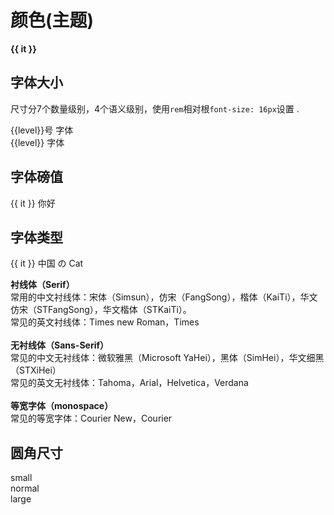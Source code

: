 # 颜色(主题)

<div class="sd-colors-presentation">
  <div class="item">
    <strong :class="`has-${it}`" v-for="it in colors">{{ it }}</strong>
  </div>
</div>

## 字体大小

尺寸分7个数量级别，4个语义级别，使用`rem`相对根`font-size: 16px`设置 .

<div class="sd-sizes-presentation">
  <div class="item">
    <span :class="`has-size-${level}`" v-for="level in sizeLevels"> {{level}}号 字体</span>
  </div>
  <div class="item">
    <span :class="`has-size-${level}`" v-for="level in sizeLabels"> {{level}} 字体</span>
  </div>
</div>

## 字体磅值

<div class="sd-sizes-presentation">
  <div class="item">
    <span :class="`has-weight-${it}`" v-for="it in sizeWeights">
      {{ it }} 你好
    </span>
  </div>
</div>

## 字体类型

<div class="sd-faces-presentation">
  <div class="item">
    <span :class="`has-face-${it}`" v-for="it in fontFaces">
      {{ it }} 中国 の Cat
    </span>
  </div>
</div>

<p class="tip">
  <strong>衬线体（Serif）</strong> <br>
  常用的中文衬线体：宋体（Simsun），仿宋（FangSong），楷体（KaiTi），华文仿宋（STFangSong），华文楷体（STKaiTi）。 <br>
  常见的英文衬线体：Times new Roman，Times <br> <br>
  <strong>无衬线体（Sans-Serif）</strong> <br>
  常见的中文无衬线体：微软雅黑（Microsoft YaHei），黑体（SimHei），华文细黑（STXiHei） <br>
  常见的英文无衬线体：Tahoma，Arial，Helvetica，Verdana <br> <br>
  <strong>等宽字体（monospace）</strong> <br>
  常见的等宽字体：Courier New，Courier
</p>

## 圆角尺寸

<div class="sd-radius-presentation">
  <div class="item r-small">small</div>
  <div class="item r-normal">normal</div>
  <div class="item r-large">large</div>
</div>

<script>
  export default {
    data () {
      return {
        colors: [
          'primary',
          'info', 'success',
          'warning', 'danger',
          'light', 'dark'
        ],
        sizeLevels: Array.from({length: 7}).map((n, i) => (i + 1)),
        sizeLabels: ['small', 'normal', 'medium', 'large'],
        sizeWeights: ['light', 'normal', 'semibold', 'bold'],
        fontFaces: ['primary', 'sans-serif', 'arial', 'monospace']
      }
    }
  }
</script>

<style lang="scss" type="text/scss">
  @import "~root/scss/pre";

  .sd-colors-presentation {
    > .item {
      padding: 15px 0;

      strong {
        display: inline-block;
        padding: 15px 20px;
        min-width: 15%;
        text-align: center;
        margin-right: 15px;
        margin-bottom: 15px;
      }
    }

    @each $name, $pair in $colors {
      .has-#{$name} {
        background-color: nth($pair, 1);
        color: nth($pair, 2);
      }
    }
  }

  .sd-sizes-presentation {

    @each $size in $sizes {
      $i: index($sizes, $size);
      .has-size-#{$i} {
        display: block;
        font-size: $size;
        margin-bottom: 10px;
      }
    }

    @each $label, $size in ('small', $size-small), ('normal', $size-normal), ('medium', $size-medium), ('large', $size-large) {
      .has-size-#{$label} {
        display: block;
        font-size: #{$size};
        margin-bottom: 10px;
      }
    }

    @each $label, $weight in ('light', $weight-light), ('normal', $weight-normal), ('semibold', $weight-semibold), ('bold', $weight-bold) {
      .has-weight-#{$label} {
        display: block;
        font-weight: $weight;
        margin-bottom: 10px;
        font-size: $size-medium;
      }
    }
  }

  .sd-faces-presentation {
    @each $label, $face in ('primary', $family-primary), ('sans-serif', $family-sans-serif), ('arial', $family-arial), ('monospace', $family-monospace) {
      .has-face-#{$label} {
        display: block;
        font-family: $face;
        margin-bottom: 10px;
        font-size: $size-medium;
      }
    }
  }

  .sd-radius-presentation {
    > .item {
      display: inline-block;
      width: 100px;
      height: 100px;
      background-color: $white-ter;
      margin-right: 15px;
      text-align: center;
      line-height: 100px;
      color: $black-bis;
      font-size: $size-normal;
      &.r-small {
        border-radius: $radius-small;
      }
      &.r-normal {
        border-radius: $radius;
      }
      &.r-large {
        border-radius: $radius-large;
      }
    }
  }
</style>
